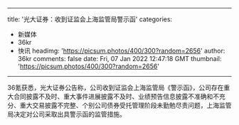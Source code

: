 
---
title: '光大证券：收到证监会上海监管局警示函'
categories: 
 - 新媒体
 - 36kr
 - 快讯
headimg: 'https://picsum.photos/400/300?random=2656'
author: 36kr
comments: false
date: Fri, 07 Jan 2022 12:47:18 GMT
thumbnail: 'https://picsum.photos/400/300?random=2656'
---

<div>   
36氪获悉，光大证券公告称，公司收到证监会上海监管局《警示函》，公司存在重大合同披露不及时、重大事件进展披露不及时、业绩预告信息披露不准确和不充分、重大交易披露不完整、个别公司债券受托管理阶段未勤勉尽责问题，上海监管局决定对公司采取出具警示函的监管措施。  
</div>
            